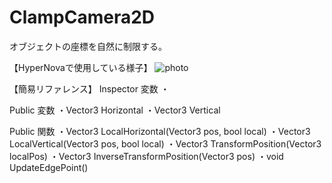 # ClampCamera2D
オブジェクトの座標を自然に制限する。

【HyperNovaで使用している様子】
![photo](https://user-images.githubusercontent.com/62167170/135420826-ba6d20b7-b309-40db-996b-9e0dcee97285.png)

【簡易リファレンス】
Inspector 変数
・

Public 変数
・Vector3 Horizontal
・Vector3 Vertical

Public 関数
・Vector3 LocalHorizontal(Vector3 pos, bool local)
・Vector3 LocalVertical(Vector3 pos, bool local)
・Vector3 TransformPosition(Vector3 localPos)
・Vector3 InverseTransformPosition(Vector3 pos)
・void UpdateEdgePoint()

